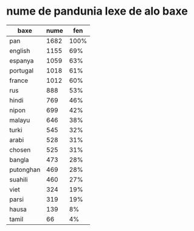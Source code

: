 # nume de pandunia lexe de alo baxe

| baxe  | nume  | fen |
|-------|-------|-----|
| pan | 1682 | 100% |
| english | 1155 | 69% |
| espanya | 1059 | 63% |
| portugal | 1018 | 61% |
| france | 1012 | 60% |
| rus | 888 | 53% |
| hindi | 769 | 46% |
| nipon | 699 | 42% |
| malayu | 646 | 38% |
| turki | 545 | 32% |
| arabi | 528 | 31% |
| chosen | 525 | 31% |
| bangla | 473 | 28% |
| putonghan | 469 | 28% |
| suahili | 460 | 27% |
| viet | 324 | 19% |
| parsi | 319 | 19% |
| hausa | 139 | 8% |
| tamil | 66 | 4% |
